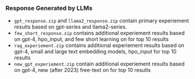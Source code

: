 ### Response Generated by LLMs

- `gpt_response.zip` and `llama2_response.zip` contain primary experiement results based on gpt-series and llama2-series.
- `few_short_response.zip` contains additional experiement results based on gpt-4, hpo_input, and few short learning on for top 10 results
- `rag_experiement.zip` contains additional experiement results based on gpt-4, small and large text embedding models, hpo_input for top 10 results
- `new_gpt_experiement.zip` contain additional experiement results based on gpt-4, new (after 2023) free-text on for top 10 results
